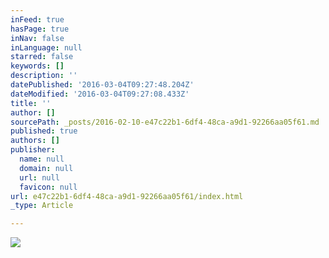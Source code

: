 ```yaml
---
inFeed: true
hasPage: true
inNav: false
inLanguage: null
starred: false
keywords: []
description: ''
datePublished: '2016-03-04T09:27:48.204Z'
dateModified: '2016-03-04T09:27:08.433Z'
title: ''
author: []
sourcePath: _posts/2016-02-10-e47c22b1-6df4-48ca-a9d1-92266aa05f61.md
published: true
authors: []
publisher:
  name: null
  domain: null
  url: null
  favicon: null
url: e47c22b1-6df4-48ca-a9d1-92266aa05f61/index.html
_type: Article

---
```

![](https://the-grid-user-content.s3-us-west-2.amazonaws.com/c3a1817e-5c0b-4d42-b3ea-29af209f4416.jpg)